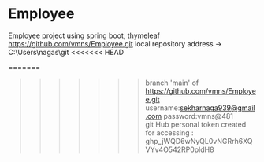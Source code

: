 # Employee
Employee project using spring boot, thymeleaf 
https://github.com/vmns/Employee.git
local repository address -> C:\Users\nagas\git
<<<<<<< HEAD
 
=======
>>>>>>> branch 'main' of https://github.com/vmns/Employee.git
username:sekharnaga939@gmail.com
password:vmns@481            
git Hub personal token created for accessing : 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